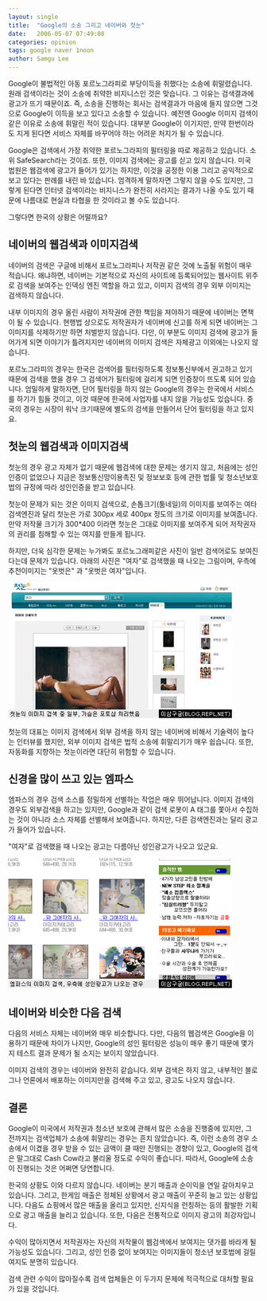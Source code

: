 ```yaml
---
layout: single
title:  "Google의 소송 그리고 네이버와 첫눈"
date:   2006-05-07 07:49:08
categories: opinion
tags: google naver 1noon
author: Samgu Lee
---
```

Google이 불법적인 아동 포르노그라피로 부당이득을 취했다는 소송에 휘말렸습니다. 원래 검색이라는 것이 소송에 취약한 비지니스인 것은 맞습니다. 그 이유는 검색결과에 광고가 뜨기 때문이죠. 즉, 소송을 진행하는 회사는 검색결과가 마음에 들지 않으면 그것으로 Google이 이득을 보고 있다고 소송할 수 있습니다. 예전엔 Google 이미지 검색이 같은 이유로 소송에 휘말린 적이 있습니다. 대부분 Google이 이기지만, 만약 한번이라도 지게 된다면 서비스 자체를 바꾸어야 하는 어려운 처지가 될 수 있습니다.

Google은 검색에서 가장 취약한 포르노그라피의 필터링을 따로 제공하고 있습니다. 소위 SafeSearch라는 것이죠. 또한, 이미지 검색에는 광고를 싣고 있지 않습니다. 미국 법원은 웹검색에 광고가 들어가 있기는 하지만, 이것을 공정한 이용 그리고 공익적으로 보고 있다는 판례를 내린 바 있습니다. 엄격하게 말하자면 그렇지 않을 수도 있지만, 그렇게 된다면 인터넷 검색이라는 비지니스가 완전히 사라지는 결과가 나올 수도 있기 때문에 나름대로 현실과 타협을 한 것이라고 볼 수도 있습니다.

그렇다면 한국의 상황은 어떨까요?

## 네이버의 웹검색과 이미지검색

네이버의 검색은 구글에 비해서 포르노그라피나 저작권 같은 것에 노출될 위험이 매우 적습니다. 왜냐하면, 네이버는 기본적으로 자신의 사이트에 등록되어있는 웹사이트 위주로 검색을 보여주는 인덱싱 엔진 역할을 하고 있고, 이미지 검색의 경우 외부 이미지는 검색하지 않습니다.

내부 이미지의 경우 올린 사람이 저작권에 관한 책임을 져야하기 때문에 네이버는 면책이 될 수 있습니다. 현행법 상으로도 저작권자가 네이버에 신고를 하게 되면 네이버는 그 이미지를 삭제하기만 하면 처벌받지 않습니다. 다만, 이 부분도 이미지 검색에 광고가 들어가게 되면 이야기가 틀려지지만 네이버의 이미지 검색은 자체광고 이외에는 나오지 않습니다.

포르노그라피의 경우는 한국은 검색어를 필터링하도록 정보통신부에서 권고하고 있기 때문에 검색을 했을 경우 그 검색어가 필터링에 걸리게 되면 인증창이 뜨도록 되어 있습니다. 엄밀하게 말하자면, 단어 필터링을 하지 않는 Google의 경우는 한국에서 서비스를 하기가 힘들 것이고, 이것 때문에 한국에 사업자를 내지 않을 가능성도 있습니다. 중국의 경우는 시장이 워낙 크기때문에 별도의 검색을 만들어서 단어 필터링을 하고 있지요.

## 첫눈의 웹검색과 이미지검색

첫눈의 경우 광고 자체가 없기 때문에 웹검색에 대한 문제는 생기지 않고, 처음에는 성인인증이 없었으나 지금은 정보통신망이용촉진 및 정보보호 등에 관한 법률 및 청소년보호법의 규정에 따라 성인인증을 받고 있습니다.

첫눈이 문제가 되는 것은 이미지 검색으로, 손톱크기(툼네일)의 이미지를 보여주는 여타 검색엔진과 달리 첫눈은 가로 300px 세로 400px 정도의 크기로 이미지를 보여줍니다. 만약 저작물 크기가 300*400 이라면 첫눈은 그대로 이미지를 보여주게 되어 저작권자의 권리를 침해할 수 있는 여지를 만들게 됩니다.

하지만, 더욱 심각한 문제는 누가봐도 포르노그래피같은 사진이 일반 검색어로도 보여진다는데 문제가 있습니다. 아래의 사진은 "여자"로 검색했을 때 나오는 그림이며, 우측에 추천이미지는 "옷벗은" 과 "옷벗은 여자"입니다.

![첫눈에서 보여지는 누드사진](/assets/fs_node_image.jpg)

첫눈의 대표는 이미지 검색에서 외부 검색을 하지 않는 네이버에 비해서 기술력이 높다는 인터뷰를 했지만, 외부 이미지 검색은 법적 소송에 휘말리기가 매우 쉽습니다. 또한, 자동화를 지향하는 첫눈이라면 대단히 위험할 수 있습니다.

## 신경을 많이 쓰고 있는 엠파스

엠파스의 경우 검색 소스를 정밀하게 선별하는 작업은 매우 뛰어납니다. 이미지 검색의 경우도 외부검색을 하고는 있지만, Google과 같이 검색 로봇이 A 태그를 쫓아서 수집하는 것이 아니라 소스 자체를 선별해서 보여줍니다. 하지만, 다른 검색엔진과는 달리 광고가 들어가 있습니다.

"여자"로 검색했을 때 나오는 광고는 다름아닌 성인광고가 나오고 있군요.

![엠파스의 이미지검색, 우측에 성인광고가 나오는 경우가 있다.](/assets/empas_image_search.jpg)

## 네이버와 비슷한 다음 검색

다음의 서비스 자체는 네이버와 매우 비슷합니다. 다만, 다음의 웹검색은 Google을 이용하기 때문에 차이가 나지만, Google의 성인 필터링은 성능이 매우 좋기 때문에 몇가지 테스트 결과 문제가 될 소지는 보이지 않았습니다.

이미지 검색의 경우는 네이버와 완전히 같습니다. 외부 검색은 하지 않고, 내부적인 블로그나 언론에서 배포하는 이미지만을 검색해 주고 있고, 광고도 나오지 않습니다.

## 결론

Google이 미국에서 저작권과 청소년 보호에 관해서 많은 소송을 진행중에 있지만, 그 전까지는 검색업체가 소송에 휘말리는 경우는 흔치 않았습니다. 즉, 이런 소송의 경우 소송에서 이겼을 경우 받을 수 있는 금액이 클 때만 진행되는 경향이 있고, Google의 검색은 말그대로 Cash Cow라고 불리울 정도로 수익이 좋습니다. 따라서, Google에 소송이 진행되는 것은 어쩌면 당연합니다.

한국의 상황도 이와 다르지 않습니다. 네이버는 분기 매출과 순이익을 연일 갈아치우고 있습니다. 그리고, 한게임 매출은 정체된 상황에서 광고 매출이 꾸준히 늘고 있는 상황입니다. 다음도 쇼핑에서 많은 매출을 올리고 있지만, 신지식을 런칭하는 등의 활발한 기획으로 광고 매출을 늘리고 있습니다. 또한, 다음은 전통적으로 이미지 광고의 최강자입니다.

수익이 많아지면서 저작권자는 자신의 저작물이 웹검색에서 보여지는 댓가를 바라게 될 가능성도 있습니다. 그리고, 성인 인증 없이 보여지는 이미지들이 청소년 보호법에 걸릴 여지도 분명히 있습니다.

검색 관련 수익이 많아질수록 검색 업체들은 이 두가지 문제에 적극적으로 대처할 필요가 있을 것입니다.
